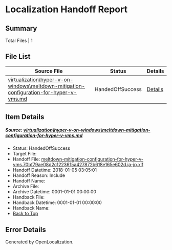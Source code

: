 # <a name='report-top'></a> Localization Handoff Report

## Summary
 Total Files | 1

## File List
 Source File | Status | Details 
 ----------- | ------ | ------- 
 [virtualization\hyper-v-on-windows\meltdown-mitigation-configuration-for-hyper-v-vms.md](https://github.com/Microsoft/Virtualization-Documentation-Private/blob/aedf52ef695c834827d22d38ad9eb15fe96a3657/virtualization/hyper-v-on-windows/meltdown-mitigation-configuration-for-hyper-v-vms.md) | HandedOffSuccess | [Details](#b1eba366f63fe636601d359a6a11f0740508c0ee126)

## Item Details
##### <a name='b1eba366f63fe636601d359a6a11f0740508c0ee126'></a> Source: [virtualization\hyper-v-on-windows\meltdown-mitigation-configuration-for-hyper-v-vms.md](https://github.com/Microsoft/Virtualization-Documentation-Private/blob/aedf52ef695c834827d22d38ad9eb15fe96a3657/virtualization/hyper-v-on-windows/meltdown-mitigation-configuration-for-hyper-v-vms.md)
* Status: HandedOffSuccess
* Target File: 
* Handoff File: [meltdown-mitigation-configuration-for-hyper-v-vms.70bf79ae08d2c1223615a427872b618e165e602d.ja-jp.xlf](https://github.com/MicrosoftDocs/Virtualization-Documentation-Private.handoff/blob/a440bbf2938105e45f5cd1a9c9112b2bc799ad0a/ol-handoff/MicrosoftDocs/Virtualization-Documentation-Private.ja-jp/live/meltdown-mitigation-configuration-for-hyper-v-vms.70bf79ae08d2c1223615a427872b618e165e602d.ja-jp.xlf)
* Handoff Datetime: 2018-01-05 03:05:01
* Handoff Reason: Include
* Handoff Name: 
* Archive File: 
* Archive Datetime: 0001-01-01 00:00:00
* Handback File: 
* Handback Datetime: 0001-01-01 00:00:00
* Handback Name: 
* [Back to Top](#report-top)


## Error Details

Generated by OpenLocalization.
